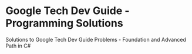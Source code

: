 # Google Tech Dev Guide - Programming Solutions
Solutions to Google Tech Dev Guide Problems - Foundation and Advanced Path in C#
